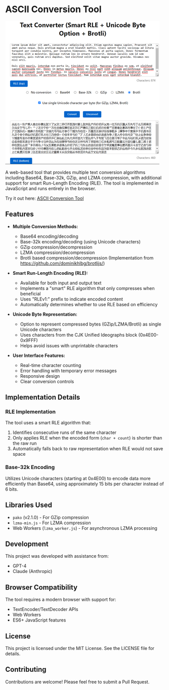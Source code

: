 # ASCII Conversion Tool

![Screenshot of the webpage](./screenshot2.png)

A web-based tool that provides multiple text conversion algorithms including Base64, Base-32k, GZip, and LZMA compression, with additional support for smart Run-Length Encoding (RLE). The tool is implemented in JavaScript and runs entirely in the browser.

Try it out here: [ASCII Conversion Tool](https://pseudopode.github.io/ascii_conversion/)

## Features

- **Multiple Conversion Methods:**
  - Base64 encoding/decoding
  - Base-32k encoding/decoding (using Unicode characters)
  - GZip compression/decompression
  - LZMA compression/decompression
  - Brotli based compression/decompression (Implementation from https://github.com/dominikhlbg/brotlijs/)

- **Smart Run-Length Encoding (RLE):**
  - Available for both input and output text
  - Implements a "smart" RLE algorithm that only compresses when beneficial
  - Uses "RLEv1:" prefix to indicate encoded content
  - Automatically determines whether to use RLE based on efficiency

- **Unicode Byte Representation:**
  - Option to represent compressed bytes (GZip/LZMA/Brotli) as single Unicode characters
  - Uses characters from the CJK Unified Ideographs block (0x4E00-0x9FFF)
  - Helps avoid issues with unprintable characters

- **User Interface Features:**
  - Real-time character counting
  - Error handling with temporary error messages
  - Responsive design
  - Clear conversion controls

## Implementation Details

### RLE Implementation
The tool uses a smart RLE algorithm that:
1. Identifies consecutive runs of the same character
2. Only applies RLE when the encoded form (`char + count`) is shorter than the raw run
3. Automatically falls back to raw representation when RLE would not save space

### Base-32k Encoding
Utilizes Unicode characters (starting at 0x4E00) to encode data more efficiently than Base64, using approximately 15 bits per character instead of 6 bits.

## Libraries Used
- `pako` (v2.1.0) - For GZip compression
- `lzma-min.js` - For LZMA compression
- Web Workers (`lzma_worker.js`) - For asynchronous LZMA processing

## Development

This project was developed with assistance from:
- GPT-4
- Claude (Anthropic)

## Browser Compatibility

The tool requires a modern browser with support for:
- TextEncoder/TextDecoder APIs
- Web Workers
- ES6+ JavaScript features

## License

This project is licensed under the MIT License. See the LICENSE file for details.

## Contributing

Contributions are welcome! Please feel free to submit a Pull Request.